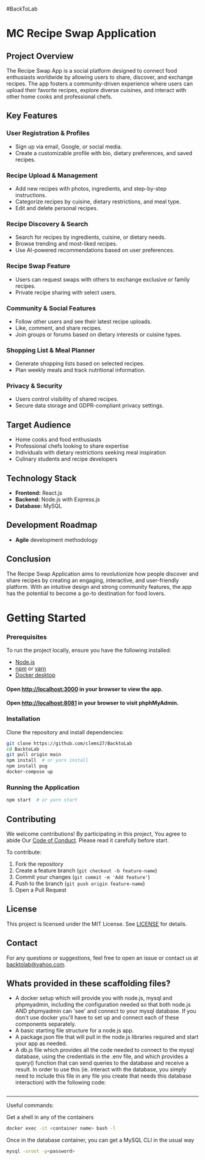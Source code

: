 #BackToLab

# MC Recipe Swap Application

## Project Overview

The Recipe Swap App is a social platform designed to connect food enthusiasts worldwide by allowing users to share, discover, and exchange recipes. The app fosters a community-driven experience where users can upload their favorite recipes, explore diverse cuisines, and interact with other home cooks and professional chefs.

## Key Features

### User Registration & Profiles
- Sign up via email, Google, or social media.
- Create a customizable profile with bio, dietary preferences, and saved recipes.

### Recipe Upload & Management
- Add new recipes with photos, ingredients, and step-by-step instructions.
- Categorize recipes by cuisine, dietary restrictions, and meal type.
- Edit and delete personal recipes.

### Recipe Discovery & Search
- Search for recipes by ingredients, cuisine, or dietary needs.
- Browse trending and most-liked recipes.
- Use AI-powered recommendations based on user preferences.

### Recipe Swap Feature
- Users can request swaps with others to exchange exclusive or family recipes.
- Private recipe sharing with select users.

### Community & Social Features
- Follow other users and see their latest recipe uploads.
- Like, comment, and share recipes.
- Join groups or forums based on dietary interests or cuisine types.

### Shopping List & Meal Planner
- Generate shopping lists based on selected recipes.
- Plan weekly meals and track nutritional information.

### Privacy & Security
- Users control visibility of shared recipes.
- Secure data storage and GDPR-compliant privacy settings.

## Target Audience
- Home cooks and food enthusiasts
- Professional chefs looking to share expertise
- Individuals with dietary restrictions seeking meal inspiration
- Culinary students and recipe developers

## Technology Stack
- **Frontend:** React.js
- **Backend:** Node.js with Express.js
- **Database:** MySQL

## Development Roadmap
- **Agile** development methodology

## Conclusion
The Recipe Swap Application aims to revolutionize how people discover and share recipes by creating an engaging, interactive, and user-friendly platform. With an intuitive design and strong community features, the app has the potential to become a go-to destination for food lovers.


# Getting Started

### Prerequisites
To run the project locally, ensure you have the following installed:
- [Node.js](https://nodejs.org/)
- [npm](https://www.npmjs.com/) or [yarn](https://yarnpkg.com/)
- [Docker desktop](https://docs.docker.com/desktop/setup/install/windows-install/)

#### Open [http://localhost:3000](http://localhost:3000) in your browser to view the app.
#### Open [http://localhost:8081](http://localhost:8081) in your browser to visit phphMyAdmin.

### Installation
Clone the repository and install dependencies:
```sh
git clone https://github.com/clems27/BacktoLab
cd BacktoLab
git pull origin main
npm install  # or yarn install
npm install pug
docker-compose up
```

### Running the Application
```sh
npm start  # or yarn start
```

## Contributing
We welcome contributions! By participating in this project, You agree to abide Our [Code of Conduct](CODE_OF_CONDUCT.md). Please read it carefully before start.


To contribute:
1. Fork the repository
2. Create a feature branch (`git checkout -b feature-name`)
3. Commit your changes (`git commit -m 'Add feature'`)
4. Push to the branch (`git push origin feature-name`)
5. Open a Pull Request

## License
This project is licensed under the MIT License. See [LICENSE](LICENSE) for details.

## Contact
For any questions or suggestions, feel free to open an issue or contact us at [backtolab@yahoo.com](mailto:backtolab@yahoo.com).

## Whats provided in these scaffolding files?

  * A docker setup which will provide you with node.js, mysql and phpmyadmin, including the configuration needed so that both node.js AND phpmyadmin can 'see' and connect to your mysql database.  If you don't use docker you'll have to set up and connect each of these components separately.
  * A basic starting file structure for a node.js app.
  * A package.json file that will pull in the node.js libraries required and start your app as needed.
  * A db.js file which provides all the code needed to connect to the mysql database, using the credentials in the .env file, and which provides a query() function that can send queries to the database and receive a result.  In order to use this (ie. interact with the database, you simply need to include this file in any file you create that needs this database interaction) with the following code:

```const db = require('./services/db');
```

____

Useful commands:

Get a shell in any of the containers

```bash
docker exec -it <container name> bash -l
```

Once in the database container, you can get a MySQL CLI in the usual way

```bash
mysql -uroot -p<password> 
```
